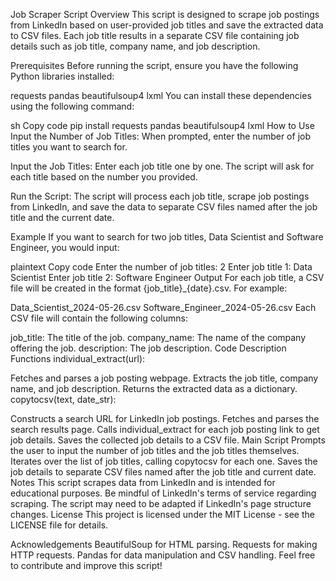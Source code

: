 Job Scraper Script
Overview
This script is designed to scrape job postings from LinkedIn based on user-provided job titles and save the extracted data to CSV files. Each job title results in a separate CSV file containing job details such as job title, company name, and job description.

Prerequisites
Before running the script, ensure you have the following Python libraries installed:

requests
pandas
beautifulsoup4
lxml
You can install these dependencies using the following command:

sh
Copy code
pip install requests pandas beautifulsoup4 lxml
How to Use
Input the Number of Job Titles:
When prompted, enter the number of job titles you want to search for.

Input the Job Titles:
Enter each job title one by one. The script will ask for each title based on the number you provided.

Run the Script:
The script will process each job title, scrape job postings from LinkedIn, and save the data to separate CSV files named after the job title and the current date.

Example
If you want to search for two job titles, Data Scientist and Software Engineer, you would input:

plaintext
Copy code
Enter the number of job titles: 2
Enter job title 1: Data Scientist
Enter job title 2: Software Engineer
Output
For each job title, a CSV file will be created in the format {job_title}_{date}.csv. For example:

Data_Scientist_2024-05-26.csv
Software_Engineer_2024-05-26.csv
Each CSV file will contain the following columns:

job_title: The title of the job.
company_name: The name of the company offering the job.
description: The job description.
Code Description
Functions
individual_extract(url):

Fetches and parses a job posting webpage.
Extracts the job title, company name, and job description.
Returns the extracted data as a dictionary.
copytocsv(text, date_str):

Constructs a search URL for LinkedIn job postings.
Fetches and parses the search results page.
Calls individual_extract for each job posting link to get job details.
Saves the collected job details to a CSV file.
Main Script
Prompts the user to input the number of job titles and the job titles themselves.
Iterates over the list of job titles, calling copytocsv for each one.
Saves the job details to separate CSV files named after the job title and current date.
Notes
This script scrapes data from LinkedIn and is intended for educational purposes. Be mindful of LinkedIn's terms of service regarding scraping.
The script may need to be adapted if LinkedIn's page structure changes.
License
This project is licensed under the MIT License - see the LICENSE file for details.

Acknowledgements
BeautifulSoup for HTML parsing.
Requests for making HTTP requests.
Pandas for data manipulation and CSV handling.
Feel free to contribute and improve this script!
